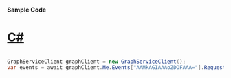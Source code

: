 #### Sample Code
# [C#](#tab/Csharp)

```C#

GraphServiceClient graphClient = new GraphServiceClient();
var events = await graphClient.Me.Events["AAMkAGIAAAoZDOFAAA="].Request().Select("subject,body,bodyPreview,organizer,attendees,start,end,location").GetAsync();

```